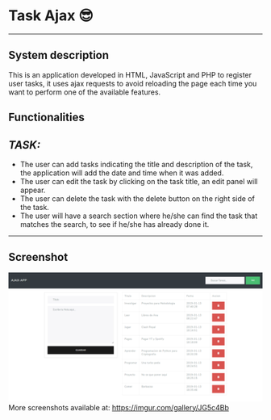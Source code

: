 # Task Ajax :sunglasses:
---
## System description

This is an application developed in HTML, JavaScript and PHP to register user tasks, it uses ajax requests to avoid reloading the page each time you want to perform one of the available features.

## Functionalities

*TASK:*
---------------
* The user can add tasks indicating the title and description of the task, the application will add the date and time when it was added.
* The user can edit the task by clicking on the task title, an edit panel will appear.
* The user can delete the task with the delete button on the right side of the task.
* The user will have a search section where he/she can find the task that matches the search, to see if he/she has already done it.
---
## Screenshot 
![](Index.png)
More screenshots available at:
https://imgur.com/gallery/JG5c4Bb
